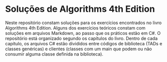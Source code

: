 # Soluções de Algorithms 4th Edition

Neste repositório constam soluções para os exercícios encontrados no livro Algorithms 4th Edition. 
Alguns dos exercícios teóricos constam com soluções em arquivos Markdown, ao passo que os práticos estão em C#.
O repositório está organizado segundo os capítulos do livro. Dentro de cada capítulo, os arquivos C# estão divididos entre códigos
de biblioteca (TADs e classes genéricas) e clientes (classes com um main que podem ou não consumir alguma classe definida na biblioteca).
